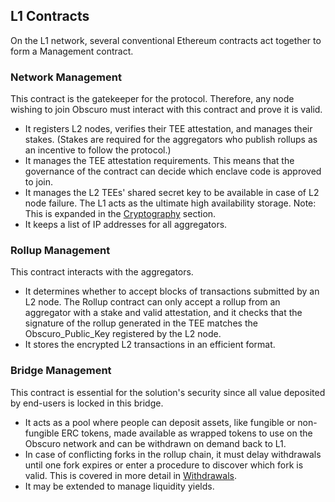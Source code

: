 ## L1 Contracts
On the L1 network, several conventional Ethereum contracts act together to form a Management contract.

### Network Management
This contract is the gatekeeper for the protocol. Therefore, any node wishing to join Obscuro must interact with this contract and prove it is valid.

* It registers L2 nodes, verifies their TEE attestation, and manages their stakes. (Stakes are required for the aggregators who publish rollups as an incentive to follow the protocol.)
* It manages the TEE attestation requirements. This means that the governance of the contract can decide which enclave code is approved to join.
* It manages the L2 TEEs' shared secret key to be available in case of L2 node failure. The L1 acts as the ultimate high availability storage. Note: This is expanded in the [Cryptography](./cryptography.md) section.
* It keeps a list of IP addresses for all aggregators.

### Rollup Management
This contract interacts with the aggregators.

* It determines whether to accept blocks of transactions submitted by an L2 node. The Rollup contract can only accept a rollup from an aggregator with a stake and valid attestation, and it checks that the signature of the rollup generated in the TEE matches the Obscuro_Public_Key registered by the L2 node.
* It stores the encrypted L2 transactions in an efficient format.

### Bridge Management
This contract is essential for the solution's security since all value deposited by end-users is locked in this bridge.

* It acts as a pool where people can deposit assets, like fungible or non-fungible ERC tokens, made available as wrapped tokens to use on the Obscuro network and can be withdrawn on demand back to L1.
* In case of conflicting forks in the rollup chain, it must delay withdrawals until one fork expires or enter a procedure to discover which fork is valid. This is covered in more detail in [Withdrawals](./obscuro-ethereum-interaction.md#withdrawals).
* It may be extended to manage liquidity yields.
